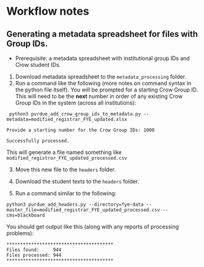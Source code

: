 # Workflow notes


## Generating a metadata spreadsheet for files with Group IDs.

- Prerequisite: a metadata spreadsheet with institutional group IDs and Crow student IDs.

1. Download  metadata spreadsheet to the `metadata_processing` folder.
2. Run a command like the following (more notes on command syntax in the python file itself). You will be prompted for a starting Crow Group ID. This will need to be the **next** number in order of any existing Crow Group IDs in the system (across all institutions):

```
 python3 purdue_add_crow_group_ids_to_metadata.py --metadata=modified_registrar_FYE_updated.xlsx

Provide a starting number for the Crow Group IDs: 1000

Successfully processed.
```

This will generate a file named something like `modified_registrar_FYE_updated_processed.csv`

3. Move this new file to the `headers` folder.

4. Download the student texts to the `headers` folder.

5. Run a command similar to the following:

```
python3 purdue_add_headers.py --directory=fye-data --master_file=modified_registrar_FYE_updated_processed.csv --cms=blackboard
```

You should get output like this (along with any reports of processing problems):

```
***************************************
Files found:     944
Files processed: 944
***************************************
```




